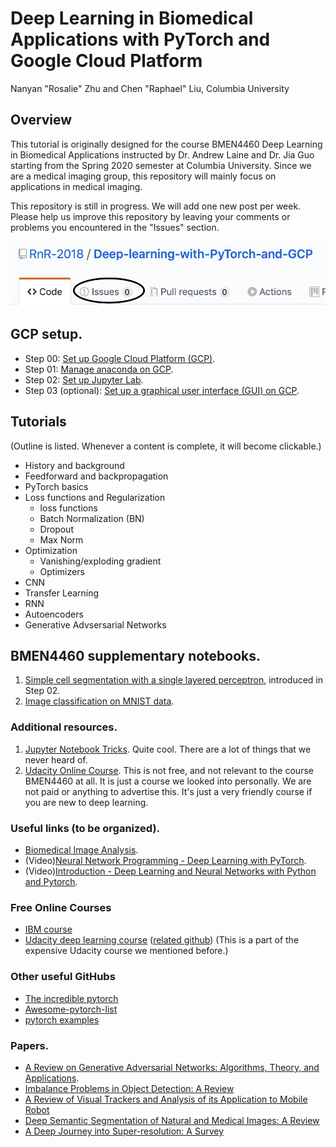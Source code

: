 <!--
  Title: Deep Learning with PyTorch and Google Cloud Platform, Columbia University BMEN4460
  Description: This tutorial is originally designed for the course BMEN4460 instructed by Dr. Andrew Laine and Dr. Jia Guo starting from the Spring 2020 semester at Columbia University. Since we are a medical imaging group, this repository will mainly focus on applications in medical imaging.
 Author: RnR-2018
  -->

# Deep Learning in Biomedical Applications with PyTorch and Google Cloud Platform
Nanyan "Rosalie" Zhu and Chen "Raphael" Liu, Columbia University

## Overview
This tutorial is originally designed for the course BMEN4460 Deep Learning in Biomedical Applications instructed by Dr. Andrew Laine and Dr. Jia Guo starting from the Spring 2020 semester at Columbia University. Since we are a medical imaging group, this repository will mainly focus on applications in medical imaging.

This repository is still in progress. We will add one new post per week. Please help us improve this repository by leaving your comments or problems you encountered in the "Issues" section.

![](/Images/issues_button.png)

## GCP setup.
- Step 00: [Set up Google Cloud Platform (GCP)](https://github.com/RnR-2018/Deep-learning-with-PyTorch-and-GCP/tree/master/Step00_set_up_GCP).
- Step 01: [Manage anaconda on GCP](https://github.com/RnR-2018/Deep-learning-with-PyTorch-and-GCP/tree/master/Step01_manage_anaconda_on_GCP).
- Step 02: [Set up Jupyter Lab](https://github.com/RnR-2018/Deep-learning-with-PyTorch-and-GCP/tree/master/Step02_Jupyter_lab).
- Step 03 (optional): [Set up a graphical user interface (GUI) on GCP](https://github.com/RnR-2018/Deep-learning-with-PyTorch-and-GCP/tree/master/Step03_GUI_setup%20(optional)).

## Tutorials
(Outline is listed. Whenever a content is complete, it will become clickable.)
- History and background
- Feedforward and backpropagation
- PyTorch basics 
- Loss functions and Regularization
  - loss functions
  - Batch Normalization (BN)
  - Dropout
  - Max Norm
- Optimization
  - Vanishing/exploding gradient
  - Optimizers
- CNN
- Transfer Learning
- RNN
- Autoencoders
- Generative Advsersarial Networks


## BMEN4460 supplementary notebooks.
1. [Simple cell segmentation with a single layered perceptron](https://github.com/RnR-2018/BMEN4460-NB1-simple_cell_segmentation_with_a_single_layered_perceptron), introduced in Step 02.
2. [Image classification on MNIST data](https://github.com/RnR-2018/BMEN4460-NB2-image_classification_on_MNIST_data).

### Additional resources.
1. [Jupyter Notebook Tricks](https://www.dataquest.io/blog/jupyter-notebook-tips-tricks-shortcuts/). Quite cool. There are a lot of things that we never heard of.
2. [Udacity Online Course](https://www.udacity.com/course/intro-to-machine-learning-nanodegree--nd229). This is not free, and not relevant to the course BMEN4460 at all. It is just a course we looked into personally. We are not paid or anything to advertise this. It's just a very friendly course if you are new to deep learning.

### Useful links (to be organized).
- [Biomedical Image Analysis](https://medium.com/@iradche/biomedical-image-analysis-d06024b8c122).
- (Video)[Neural Network Programming - Deep Learning with PyTorch](https://www.youtube.com/playlist?list=PLZbbT5o_s2xrfNyHZsM6ufI0iZENK9xgG).
- (Video)[Introduction - Deep Learning and Neural Networks with Python and Pytorch](https://www.youtube.com/watch?v=BzcBsTou0C0&feature=youtu.be).

### Free Online Courses
- [IBM course](https://courses.edx.org/courses/course-v1:IBM+DL0110EN+3T2019/course/)
- [Udacity deep learning course](https://classroom.udacity.com/courses/ud188) ([related github](https://github.com/udacity/deep-learning-v2-pytorch)) (This is a part of the expensive Udacity course we mentioned before.)

### Other useful GitHubs
- [The incredible pytorch](https://github.com/ritchieng/the-incredible-pytorch)
- [Awesome-pytorch-list](https://github.com/bharathgs/Awesome-pytorch-list)
- [pytorch examples](https://github.com/pytorch/examples)

### Papers.
- [A Review on Generative Adversarial Networks: Algorithms, Theory, and Applications](https://arxiv.org/abs/2001.06937).
- [Imbalance Problems in Object Detection: A Review](https://arxiv.org/abs/1909.00169)
- [A Review of Visual Trackers and Analysis of its Application to Mobile Robot](https://arxiv.org/abs/1910.09761)
- [Deep Semantic Segmentation of Natural and Medical Images: A Review](https://arxiv.org/abs/1910.07655)
- [A Deep Journey into Super-resolution: A Survey](https://arxiv.org/pdf/1904.07523.pdf)

